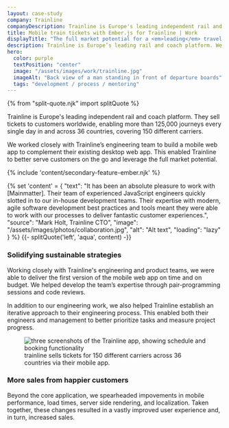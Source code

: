 ```yaml
---
layout: case-study
company: Trainline
companyDescription: Trainline is Europe's leading independent rail and coach platform. They serve more than 125,000 rides every single day in and across 36 countries.
title: Mobile train tickets with Ember.js for Trainline | Work
displayTitle: "The full market potential for a <em>leading</em> travel platform"
description: Trainline is Europe’s leading rail and coach platform. We helped them deliver a high-performance mobile web app, along with an improved engineering process.
hero:
  color: purple
  textPosition: "center"
  image: "/assets/images/work/trainline.jpg"
  imageAlt: "Back view of a man standing in front of departure boards"
  tags: "development / process / mentoring"
---
```


{% from "split-quote.njk" import splitQuote %}

<div class="case-study__body">
<p class="post__tagline">
  Trainline is Europe's leading independent rail and coach platform. They sell tickets to customers worldwide, enabling more than 125,000 journeys every single day in and across 36 countries, covering 150 different carriers.
</p>

<p class="post__tagline">
  We worked closely with Trainline’s engineering team to build a mobile web app to complement their existing desktop web app. This enabled Trainline to better serve customers on the go and leverage the full market potential.
</p>
</div>

{% include 'content/secondary-feature-ember.njk' %}

{% set 'content' = {
  "text": "It has been an absolute pleasure to work with [Mainmatter]. Their team of experienced JavaScript engineers quickly slotted in to our in-house development teams. Their expertise with modern, agile software development best practices and tools meant they were able to work with our processes to deliver fantastic customer experiences.",
  "source": "Mark Holt, Trainline CTO",
  "image": "/assets/images/photos/collaboration.jpg",
  "alt": "Alt text",
  "loading": "lazy"
} %}
{{- splitQuote('left', 'aqua', content) -}}

<div class="case-study__body">

### Solidifying sustainable strategies

Working closely with Trainline's engineering and product teams, we were able to deliver the first version of the mobile web app on time and on budget. We helped develop the team’s expertise through pair-programming sessions and code reviews.

In addition to our engineering work, we also helped Trainline establish an iterative approach to their engineering process. This enabled both their engineers and management to better prioritize tasks and measure project progress.

<figure figure:scope>
  <img
    figure:class="content"
    src="/assets/images/work/trainline-comp-2.jpg"
    alt="three screenshots of the Trainline app, showing schedule and booking functionality"
  />

  <figcaption>
    trainline sells tickets for 150 different carriers across 36 countries via their mobile app.
  </figcaption>
</figure>

### More sales from happier customers

Beyond the core application, we spearheaded impovements in mobile performance, load times, server side rendering, and localization. Taken together, these changes resulted in a vastly improved user experience and, in turn, increased sales.

</div>
